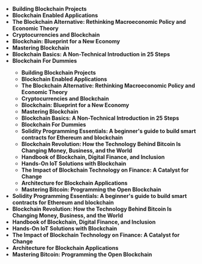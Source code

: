 <ul>
 <li><b><a target="_blank" href="https://github.com/manjunath5496/Meteorology-Books/blob/master/mgy(1).pdf" style="text-decoration:none;">Building Blockchain Projects</a></b></li>
 <li><b><a target="_blank" href="https://github.com/manjunath5496/Meteorology-Books/blob/master/mgy(2).pdf" style="text-decoration:none;">Blockchain Enabled Applications </a></b></li>
                                <li><b><a target="_blank" href="https://github.com/manjunath5496/Meteorology-Books/blob/master/mgy(3).pdf" style="text-decoration:none;">The Blockchain Alternative: Rethinking Macroeconomic Policy and Economic Theory</a></b></li>
 <li><b><a target="_blank" href="https://github.com/manjunath5496/Meteorology-Books/blob/master/mgy(4).pdf" style="text-decoration:none;">Cryptocurrencies and Blockchain </a></b></li>                              
<li><b><a target="_blank" href="https://github.com/manjunath5496/Meteorology-Books/blob/master/mgy(5).pdf" style="text-decoration:none;">Blockchain: Blueprint for a New Economy</a></b></li>
<li><b><a target="_blank" href="https://github.com/manjunath5496/Meteorology-Books/blob/master/mgy(6).pdf" style="text-decoration:none;">Mastering Blockchain</a></b></li>
 
  <li><b><a target="_blank" href="https://github.com/manjunath5496/Meteorology-Books/blob/master/mgy(7).pdf" style="text-decoration:none;">Blockchain Basics: A Non-Technical Introduction in 25 Steps</a></b></li>
 <li><b><a target="_blank" href="https://github.com/manjunath5496/Meteorology-Books/blob/master/mgy(8).pdf" style="text-decoration:none;">Blockchain For Dummies </a></b></li>
                               <ul>
 <li><b><a target="_blank" href="https://github.com/manjunath5496/The-Best-Books-on-Blockchain/blob/master/bch(1).pdf" style="text-decoration:none;">Building Blockchain Projects</a></b></li>
 <li><b><a target="_blank" href="https://github.com/manjunath5496/The-Best-Books-on-Blockchain/blob/master/bch(2).pdf" style="text-decoration:none;">Blockchain Enabled Applications </a></b></li>
                                <li><b><a target="_blank" href="https://github.com/manjunath5496/The-Best-Books-on-Blockchain/blob/master/bch(3).pdf" style="text-decoration:none;">The Blockchain Alternative: Rethinking Macroeconomic Policy and Economic Theory</a></b></li>
 <li><b><a target="_blank" href="https://github.com/manjunath5496/The-Best-Books-on-Blockchain/blob/master/bch(4).pdf" style="text-decoration:none;">Cryptocurrencies and Blockchain </a></b></li>                              
<li><b><a target="_blank" href="https://github.com/manjunath5496/The-Best-Books-on-Blockchain/blob/master/bch(5).pdf" style="text-decoration:none;">Blockchain: Blueprint for a New Economy</a></b></li>
<li><b><a target="_blank" href="https://github.com/manjunath5496/The-Best-Books-on-Blockchain/blob/master/bch(6).pdf" style="text-decoration:none;">Mastering Blockchain</a></b></li>
 
  <li><b><a target="_blank" href="https://github.com/manjunath5496/The-Best-Books-on-Blockchain/blob/master/bch(7).pdf" style="text-decoration:none;">Blockchain Basics: A Non-Technical Introduction in 25 Steps</a></b></li>
 <li><b><a target="_blank" href="https://github.com/manjunath5496/The-Best-Books-on-Blockchain/blob/master/bch(8).pdf" style="text-decoration:none;">Blockchain For Dummies </a></b></li>
                               
 <li><b><a target="_blank" href="https://github.com/manjunath5496/The-Best-Books-on-Blockchain/blob/master/bch(10).pdf" style="text-decoration:none;">Solidity Programming Essentials: A beginner's guide to build smart contracts for Ethereum and blockchain </a></b></li>                              
<li><b><a target="_blank" href="https://github.com/manjunath5496/The-Best-Books-on-Blockchain/blob/master/bch(11).pdf" style="text-decoration:none;">Blockchain Revolution: How the Technology Behind Bitcoin Is Changing Money, Business, and the World</a></b></li>
<li><b><a target="_blank" href="https://github.com/manjunath5496/The-Best-Books-on-Blockchain/blob/master/bch(12).pdf" style="text-decoration:none;">Handbook of Blockchain, Digital Finance, and Inclusion</a></b></li>
               <li><b><a target="_blank" href="https://github.com/manjunath5496/The-Best-Books-on-Blockchain/blob/master/bch(13).pdf" style="text-decoration:none;">Hands-On IoT Solutions with Blockchain</a></b></li>
 <li><b><a target="_blank" href="https://github.com/manjunath5496/The-Best-Books-on-Blockchain/blob/master/bch(14).pdf" style="text-decoration:none;">The Impact of Blockchain Technology on Finance: A Catalyst for Change </a></b></li>                              
<li><b><a target="_blank" href="https://github.com/manjunath5496/The-Best-Books-on-Blockchain/blob/master/bch(15).pdf" style="text-decoration:none;">Architecture for Blockchain Applications</a></b></li>
<li><b><a target="_blank" href="https://github.com/manjunath5496/The-Best-Books-on-Blockchain/blob/master/bch(16).pdf" style="text-decoration:none;">Mastering Bitcoin: Programming the Open Blockchain </a></b></li>

 
 
  </ul>
 <li><b><a target="_blank" href="https://github.com/manjunath5496/Meteorology-Books/blob/master/mgy(10).pdf" style="text-decoration:none;">Solidity Programming Essentials: A beginner's guide to build smart contracts for Ethereum and blockchain </a></b></li>                              
<li><b><a target="_blank" href="https://github.com/manjunath5496/Meteorology-Books/blob/master/mgy(11).pdf" style="text-decoration:none;">Blockchain Revolution: How the Technology Behind Bitcoin Is Changing Money, Business, and the World</a></b></li>
<li><b><a target="_blank" href="https://github.com/manjunath5496/Meteorology-Books/blob/master/mgy(12).pdf" style="text-decoration:none;">Handbook of Blockchain, Digital Finance, and Inclusion</a></b></li>
               <li><b><a target="_blank" href="https://github.com/manjunath5496/Meteorology-Books/blob/master/mgy(13).pdf" style="text-decoration:none;">Hands-On IoT Solutions with Blockchain</a></b></li>
 <li><b><a target="_blank" href="https://github.com/manjunath5496/Meteorology-Books/blob/master/mgy(14).pdf" style="text-decoration:none;">The Impact of Blockchain Technology on Finance: A Catalyst for Change </a></b></li>                              
<li><b><a target="_blank" href="https://github.com/manjunath5496/Meteorology-Books/blob/master/mgy(15).pdf" style="text-decoration:none;">Architecture for Blockchain Applications</a></b></li>
<li><b><a target="_blank" href="https://github.com/manjunath5496/Meteorology-Books/blob/master/mgy(16).pdf" style="text-decoration:none;">Mastering Bitcoin: Programming the Open Blockchain </a></b></li>

 
 
  </ul>
